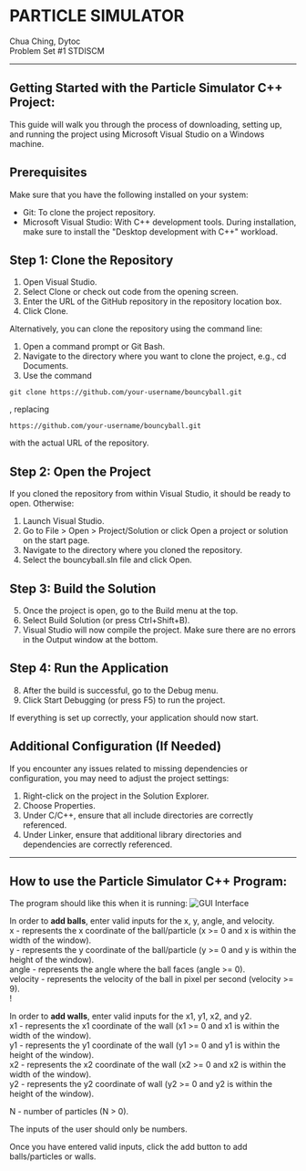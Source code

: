 # PARTICLE SIMULATOR
Chua Ching, Dytoc <br>
Problem Set #1 STDISCM

---

## Getting Started  with the Particle Simulator C++ Project:
This guide will walk you through the process of downloading, setting up, and running the project using Microsoft Visual Studio on a Windows machine.

## Prerequisites
Make sure that you have the following installed on your system:

- Git: To clone the project repository. 
- Microsoft Visual Studio: With C++ development tools. During installation, make sure to install the "Desktop development with C++" workload.

## Step 1: Clone the Repository
1. Open Visual Studio.
2. Select Clone or check out code from the opening screen.
3. Enter the URL of the GitHub repository in the repository location box.
4. Click Clone.
  
Alternatively, you can clone the repository using the command line:
1. Open a command prompt or Git Bash.
2. Navigate to the directory where you want to clone the project, e.g., cd Documents.
3. Use the command
```
git clone https://github.com/your-username/bouncyball.git
```
, replacing 
```
https://github.com/your-username/bouncyball.git
```
with the actual URL of the repository.

## Step 2: Open the Project
If you cloned the repository from within Visual Studio, it should be ready to open. Otherwise:

1. Launch Visual Studio.
2. Go to File > Open > Project/Solution or click Open a project or solution on the start page.
3. Navigate to the directory where you cloned the repository.
4. Select the bouncyball.sln file and click Open.

## Step 3: Build the Solution
5. Once the project is open, go to the Build menu at the top.
6. Select Build Solution (or press Ctrl+Shift+B).
7. Visual Studio will now compile the project. Make sure there are no errors in the Output window at the bottom.

## Step 4: Run the Application
8. After the build is successful, go to the Debug menu.
9. Click Start Debugging (or press F5) to run the project.

If everything is set up correctly, your application should now start.

## Additional Configuration (If Needed)
If you encounter any issues related to missing dependencies or configuration, you may need to adjust the project settings:
1. Right-click on the project in the Solution Explorer.
2. Choose Properties.
3. Under C/C++, ensure that all include directories are correctly referenced.
4. Under Linker, ensure that additional library directories and dependencies are correctly referenced.

---

## How to use the Particle Simulator C++ Program:
The program should like this when it is running:
![GUI Interface](https://github.com/jchuaching/bouncyball/assets/75210705/219ff33e-2814-4355-a770-314bc148f7a3)

In order to **add balls**, enter valid inputs for the x, y, angle, and velocity. <br>
x - represents the x coordinate of the ball/particle (x >= 0 and x is within the width of the window). <br>
y - represents the y coordinate of the ball/particle (y >= 0 and y is within the height of the window). <br>
angle - represents the angle where the ball faces (angle >= 0).  <br>
velocity - represents the velocity of the ball in pixel per second (velocity >= 9). <br>!

In order to **add walls**, enter valid inputs for the x1, y1, x2, and y2. <br>
x1 - represents the x1 coordinate of the wall (x1 >= 0 and x1 is within the width of the window). <br>
y1 - represents the y1 coordinate of the wall (y1 >= 0 and y1 is within the height of the window). <br>
x2 - represents the x2 coordinate of the wall (x2 >= 0 and x2 is within the width of the window). <br>
y2 - represents the y2 coordinate of wall (y2 >= 0 and y2 is within the height of the window). <br>

N - number of particles (N > 0). <br>

The inputs of the user should only be numbers.  <br>

Once you have entered valid inputs, click the add button to add balls/particles or walls.
